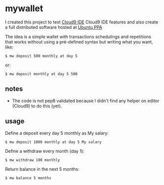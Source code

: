# mywallet

I created this project to test [Cloud9 IDE](http://c9.io/) Cloud9 IDE features and 
also create a full distributed software hosted at [Ubuntu PPA](https://launchpad.net/ubuntu/+ppas/)

The idea is a simple wallet with transactions schedulings and repetitions that 
works without using a pré-defined syntax but writing what you want, like:
    
    $ mw deposit 500 monthly at day 5
   
    
or:

    $ mw deposit monthly at day 5 500


## notes

 * The code is not pep8 validated because I didn't find any helper on editor (Cloud9) to do this (yet).

 
## usage

Define a deposit every day 5 monthly as My salary:
    
    $ mw deposit 1000 monthly at day 5 My salary
    

Define a withdraw every month (day 1):
    
    $ mw withdraw 100 monthly
    

Return balance in the next 5 months:
    
    $ mw balance 5 months
